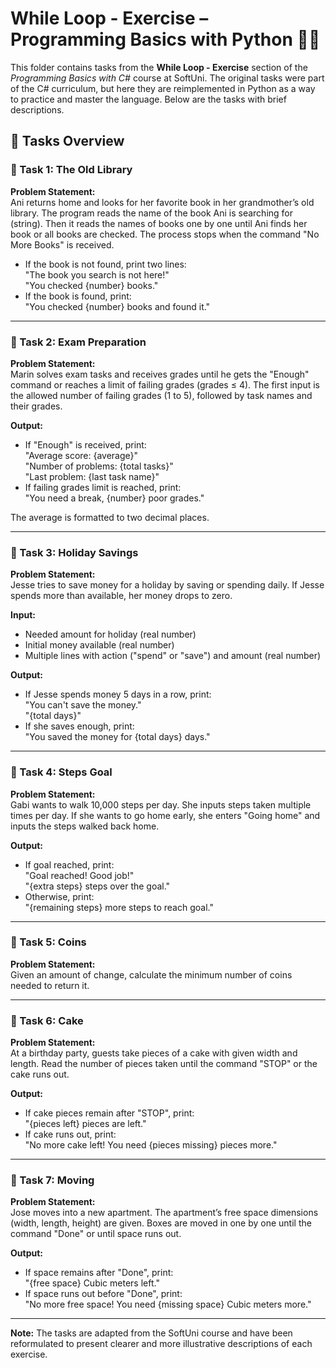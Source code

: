 # While Loop - Exercise – Programming Basics with Python 🧑‍💻

This folder contains tasks from the **While Loop - Exercise** section of the _Programming Basics with C#_ course at SoftUni. The original tasks were part of the C# curriculum, but here they are reimplemented in Python as a way to practice and master the language. Below are the tasks with brief descriptions.

## 🔧 Tasks Overview

### 📝 Task 1: The Old Library  
**Problem Statement:**  
Ani returns home and looks for her favorite book in her grandmother’s old library. The program reads the name of the book Ani is searching for (string). Then it reads the names of books one by one until Ani finds her book or all books are checked. The process stops when the command "No More Books" is received.

- If the book is not found, print two lines:  
  "The book you search is not here!"  
  "You checked {number} books."
- If the book is found, print:  
  "You checked {number} books and found it."

---

### 📝 Task 2: Exam Preparation  
**Problem Statement:**  
Marin solves exam tasks and receives grades until he gets the "Enough" command or reaches a limit of failing grades (grades ≤ 4). The first input is the allowed number of failing grades (1 to 5), followed by task names and their grades.

**Output:**  
- If "Enough" is received, print:  
  "Average score: {average}"  
  "Number of problems: {total tasks}"  
  "Last problem: {last task name}"
- If failing grades limit is reached, print:  
  "You need a break, {number} poor grades."

The average is formatted to two decimal places.

---

### 📝 Task 3: Holiday Savings  
**Problem Statement:**  
Jesse tries to save money for a holiday by saving or spending daily. If Jesse spends more than available, her money drops to zero.

**Input:**  
- Needed amount for holiday (real number)  
- Initial money available (real number)  
- Multiple lines with action ("spend" or "save") and amount (real number)

**Output:**  
- If Jesse spends money 5 days in a row, print:  
  "You can't save the money."  
  "{total days}"
- If she saves enough, print:  
  "You saved the money for {total days} days."

---

### 📝 Task 4: Steps Goal  
**Problem Statement:**  
Gabi wants to walk 10,000 steps per day. She inputs steps taken multiple times per day. If she wants to go home early, she enters "Going home" and inputs the steps walked back home.

**Output:**  
- If goal reached, print:  
  "Goal reached! Good job!"  
  "{extra steps} steps over the goal."
- Otherwise, print:  
  "{remaining steps} more steps to reach goal."

---

### 📝 Task 5: Coins  
**Problem Statement:**  
Given an amount of change, calculate the minimum number of coins needed to return it.

---

### 📝 Task 6: Cake  
**Problem Statement:**  
At a birthday party, guests take pieces of a cake with given width and length. Read the number of pieces taken until the command "STOP" or the cake runs out.

**Output:**  
- If cake pieces remain after "STOP", print:  
  "{pieces left} pieces are left."
- If cake runs out, print:  
  "No more cake left! You need {pieces missing} pieces more."

---

### 📝 Task 7: Moving  
**Problem Statement:**  
Jose moves into a new apartment. The apartment’s free space dimensions (width, length, height) are given. Boxes are moved in one by one until the command "Done" or until space runs out.

**Output:**  
- If space remains after "Done", print:  
  "{free space} Cubic meters left."
- If space runs out before "Done", print:  
  "No more free space! You need {missing space} Cubic meters more."

---

**Note:** The tasks are adapted from the SoftUni course and have been reformulated to present clearer and more illustrative descriptions of each exercise.
